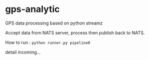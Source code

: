 # gps-analytic
GPS data processing based on python streamz

Accept data from NATS server, process then publish back to NATS.

How to run :
`python runner.py pipeline0`

detail incoming...
